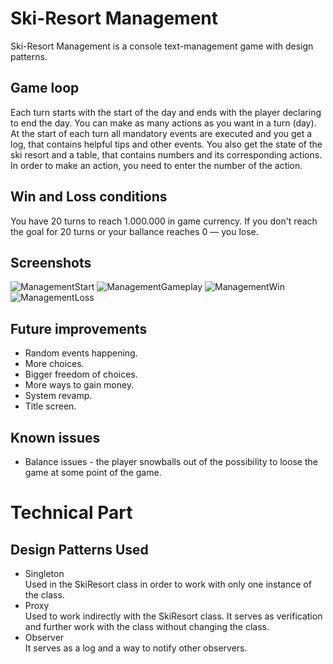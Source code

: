 # Ski-Resort Management
Ski-Resort Management is a console text-management game with design patterns.

## Game loop
Each turn starts with the start of the day and ends with the player declaring to end the day.
You can make as many actions as you want in a turn (day). At the start of each turn all mandatory events are executed and you get a log, that contains helpful tips and other events. You also get the state of the ski resort and a table, that contains numbers and its corresponding actions. In order to make an action, you need to enter the number of the action.

## Win and Loss conditions
You have 20 turns to reach 1.000.000 in game currency. If you don't reach the goal for 20 turns or your ballance reaches 0 — you lose.

## Screenshots
![ManagementStart](https://user-images.githubusercontent.com/85744016/175295258-663e2954-db68-45bf-a0f8-94dc5d7df676.PNG)
![ManagementGameplay](https://user-images.githubusercontent.com/85744016/175295276-f56bdc59-eb99-4f27-b7f1-ab1e2d451a07.PNG)
![ManagementWin](https://user-images.githubusercontent.com/85744016/175296557-28b5b85c-c9b3-485f-b602-85f6f36d0ab0.PNG)
![ManagementLoss](https://user-images.githubusercontent.com/85744016/175296569-52d9269c-fe27-4c88-9eee-6c4ac63c24c5.PNG)

## Future improvements
* Random events happening.
* More choices.
* Bigger freedom of choices.
* More ways to gain money.
* System revamp.
* Title screen.

## Known issues
* Balance issues - the player snowballs out of the possibility to loose the game at some point of the game.

# Technical Part
## Design Patterns Used
* Singleton<br />
Used in the SkiResort class in order to work with only one instance of the class. <br />
* Proxy<br />
Used to work indirectly with the SkiResort class. It serves as verification and further work with the class without changing the class.<br />
* Observer<br />
It serves as a log and a way to notify other observers.<br />
